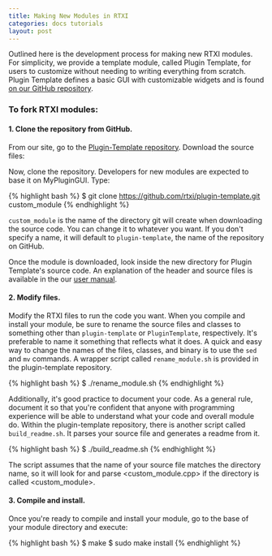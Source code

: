 ```yaml
---
title: Making New Modules in RTXI
categories: docs tutorials
layout: post
---
```


Outlined here is the development process for making new RTXI modules. For
simplicity, we provide a template module, called Plugin Template, for users to
customize without needing to writing everything from scratch. Plugin Template
defines a basic GUI with customizable widgets and is found [on our GitHub
repository](https://github.com/rtxi/plugin-template).   


### To fork RTXI modules:  

#### 1. Clone the repository from GitHub.   
From our site, go to the [Plugin-Template
repository](https://github.com/rtxi/plugin-template). Download the source
files:  

Now, clone the repository. Developers for new modules are expected to base it
on MyPluginGUI. Type:  

{% highlight bash %}
$ git clone https://github.com/rtxi/plugin-template.git custom_module
{% endhighlight %}

`custom_module` is the name of the directory git will create when downloading
the source code. You can change it to whatever you want. If you don't specify a
name, it will default to `plugin-template`, the name of the repository on
GitHub.  

Once the module is downloaded, look inside the new directory for Plugin
Template's source code. An explanation of the header and source files is
available in the our [user
manual](http://rtxi.org/docs/manual/#customizing_gui).  

#### 2. Modify files.  
Modify the RTXI files to run the code you want. When you compile and install
your module, be sure to rename the source files and classes to something other
than `plugin-template` or `PluginTemplate`, respectively. It's preferable to
name it  something that reflects what it does. A quick and easy way to change
the names of the files, classes, and binary is to use the `sed` and `mv`
commands. A wrapper script called `rename_module.sh` is provided in the
plugin-template repository. 

{% highlight bash %}
$ ./rename_module.sh
{% endhighlight %}

Additionally, it's good practice to document your code. As a general rule,
document it so that you're confident that anyone with programming experience
will be able to understand what your code and overall module do. Within the
plugin-template repository, there is another script called `build_readme.sh`.
It parses your source file and generates a readme from it.  

{% highlight bash %}
$ ./build_readme.sh
{% endhighlight %}

The script assumes that the name of your source file matches the directory
name, so it will look for and parse <custom_module.cpp> if the directory is
called <custom_module>. 

#### 3. Compile and install. 

Once you're ready to compile and install your module, go to the base of your
module directory and execute:  

{% highlight bash %}
$ make 
$ sudo make install 
{% endhighlight %}

